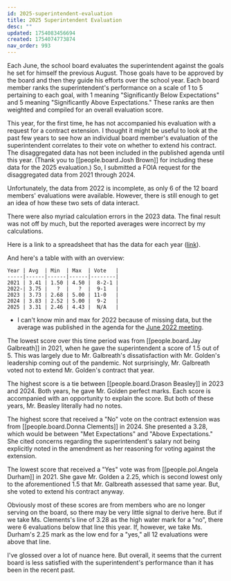 ```yaml
---
id: 2025-superintendent-evaluation
title: 2025 Superintendent Evaluation
desc: ""
updated: 1754083456694
created: 1754074773874
nav_order: 993
---
```


Each June, the school board evaluates the superintendent against the goals he set for himself the previous August. Those goals have to be approved by the board and then they guide his efforts over the school year. Each board member ranks the superintendent's performance on a scale of 1 to 5 pertaining to each goal, with 1 meaning "Significantly Below Expectations" and 5 meaning "Significantly Above Expectations." These ranks are then weighted and compiled for an overall evaluation score.

This year, for the first time, he has not accompanied his evaluation with a request for a contract extension. I thought it might be useful to look at the past few years to see how an individual board member's evaluation of the superintendent correlates to their vote on whether to extend his contract. The disaggregated data has not been included in the published agenda until this year. (Thank you to [[people.board.Josh Brown]] for including these data for the 2025 evaluation.) So, I submitted a FOIA request for the disaggregated data from 2021 through 2024.

Unfortunately, the data from 2022 is incomplete, as only 6 of the 12 board members' evaluations were available. However, there is still enough to get an idea of how these two sets of data interact.

There were also myriad calculation errors in the 2023 data. The final result was not off by much, but the reported averages were incorrect by my calculations.

Here is a link to a spreadsheet that has the data for each year ([link](https://docs.google.com/spreadsheets/d/1Gq4gtXIlB65p8KpIqVTKhe8z2NjfzMeFMRqwR202DSA/edit?usp=sharing)).

And here's a table with with an overview:

```
Year | Avg  | Min  | Max  | Vote   |
-----|------|------|------|--------|
2021 | 3.41 | 1.50 | 4.50 |  8-2-1 |
2022-| 3.75 |   ?  |   ?  |  9-1   |
2023 | 3.73 | 2.68 | 5.00 | 11-0   |
2024 | 3.83 | 2.52 | 5.00 |  9-2   |
2025 | 3.31 | 2.46 | 4.43 |  N/A   |
```

- I can't know min and max for 2022 because of missing data, but the average was published in the agenda for the [June 2022 meeting](https://meeting.boeconnect.net/Public/Agenda/566?meeting=531239).

The lowest score over this time period was from [[people.board.Jay Galbreath]] in 2021, when he gave the superintendent a score of 1.5 out of 5. This was largely due to Mr. Galbreath's dissatisfaction with Mr. Golden's leadership coming out of the pandemic. Not surprisingly, Mr. Galbreath voted not to extend Mr. Golden's contract that year.

The highest score is a tie between [[people.board.Drason Beasley]] in 2023 and 2024. Both years, he gave Mr. Golden perfect marks. Each score is accompanied with an opportunity to explain the score. But both of these years, Mr. Beasley literally had no notes.

The highest score that received a "No" vote on the contract extension was from [[people.board.Donna Clements]] in 2024. She presented a 3.28, which would be between "Met Expectations" and "Above Expectations." She cited concerns regarding the superintendent's salary not being explicitly noted in the amendment as her reasoning for voting against the extension.

The lowest score that received a "Yes" vote was from [[people.pol.Angela Durham]] in 2021. She gave Mr. Golden a 2.25, which is second lowest only to the aforementioned 1.5 that Mr. Galbreath assessed that same year. But, she voted to extend his contract anyway.

Obviously most of these scores are from members who are no longer serving on the board, so there may be very little signal to derive here. But if we take Ms. Clements's line of 3.28 as the high water mark for a "no", there were 6 evaluations below that line this year. If, however, we take Ms. Durham's 2.25 mark as the low end for a "yes," all 12 evaluations were above that line.

I've glossed over a lot of nuance here. But overall, it seems that the current board is less satisfied with the superintendent's performance than it has been in the recent past.
